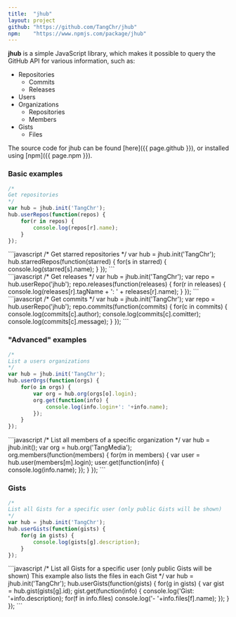 ```yaml
---
title: 	"jhub"
layout: project
github: "https://github.com/TangChr/jhub"
npm: 	"https://www.npmjs.com/package/jhub"
---
```

**jhub** is a simple JavaScript library, which makes it possible to query the GitHub API for various information, such as:

- Repositories
  - Commits
  - Releases
- Users
- Organizations
  - Repositories
  - Members
- Gists
  - Files

<div class="seperator"></div>
The source code for jhub can be found [here]({{ page.github }}), or installed using [npm]({{ page.npm }}).

### Basic examples
```javascript
/*
Get repositories
*/
var hub = jhub.init('TangChr');
hub.userRepos(function(repos) {
    for(r in repos) {
        console.log(repos[r].name);
    }
});
```

<div class="seperator"></div>
```javascript
/*
Get starred repositories
*/
var hub = jhub.init('TangChr');
hub.starredRepos(function(starred) {
    for(s in starred) {
        console.log(starred[s].name);
    }
});
```

<div class="seperator"></div>
```javascript
/*
Get releases
*/
var hub = jhub.init('TangChr');
var repo = hub.userRepo('jhub');
repo.releases(function(releases) {
    for(r in releases) {
        console.log(releases[r].tagName + ': ' + releases[r].name);
    }
});
```

<div class="seperator"></div>
```javascript
/*
Get commits
*/
var hub = jhub.init('TangChr');
var repo = hub.userRepo('jhub');
repo.commits(function(commits) {
    for(c in commits) {
        console.log(commits[c].author);
        console.log(commits[c].comitter);
        console.log(commits[c].message);
    }
});
```

### "Advanced" examples
```javascript
/*
List a users organizations
*/
var hub = jhub.init('TangChr');
hub.userOrgs(function(orgs) {
    for(o in orgs) {
        var org = hub.org(orgs[o].login);
        org.get(function(info) {
            console.log(info.login+': '+info.name);
        });
    }
});
```

<div class="seperator"></div>
```javascript
/*
List all members of a specific organization
*/
var hub = jhub.init();
var org = hub.org('TangMedia');
org.members(function(members) {
    for(m in members) {
        var user = hub.user(members[m].login);
        user.get(function(info) {
            console.log(info.name);
        });
    }
});
```

### Gists
```javascript
/*
List all Gists for a specific user (only public Gists will be shown)
*/
var hub = jhub.init('TangChr');
hub.userGists(function(gists) {
    for(g in gists) {
        console.log(gists[g].description);
    }
});
```

<div class="seperator"></div>
```javascript
/*
List all Gists for a specific user (only public Gists will be shown)
This example also lists the files in each Gist
*/
var hub = jhub.init('TangChr');
hub.userGists(function(gists) {
    for(g in gists) {
        var gist = hub.gist(gists[g].id);
        gist.get(function(info) {
            console.log('Gist: '+info.description);
                for(f in info.files)
                    console.log('- '+info.files[f].name);
        });
    }
});
```